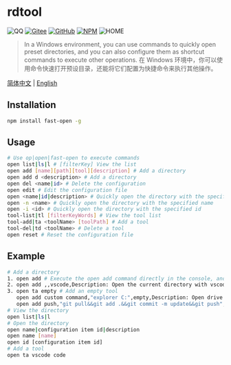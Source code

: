 # rdtool
![QQ](https://img.shields.io/badge/QQ-306863030-green.svg) [![Gitee](https://img.shields.io/badge/Gitee-roman_123-blue.svg)](https://gitee.com/roman_123/fast-open) [![GitHub](https://img.shields.io/badge/GitHub-roman_123-blue.svg)](https://github.com/qq306863030/fast-open) [![NPM](https://img.shields.io/badge/NPM-roman_123-blue.svg)](https://www.npmjs.com/package/fast-open) ![HOME](https://img.shields.io/badge/HOME-auto_remote_deployment_tool-blue)

> In a Windows environment, you can use commands to quickly open preset directories, and you can also configure them as shortcut commands to execute other operations.
> 在 Windows 环境中，你可以使用命令快速打开预设目录，还能将它们配置为快捷命令来执行其他操作。

[简体中文](https://github.com/qq306863030/fast-open/blob/master/readme.md) | [English](https://github.com/qq306863030/fast-open/blob/master/readme.en.md)

## Installation
```bash
npm install fast-open -g 
```
## Usage
```bash
# Use op|open|fast-open to execute commands
open list|ls|l # [filterKey] View the list
open add [name][path][tool][description] # Add a directory
open add d <description> # Add a directory
open del <name|id> # Delete the configuration
open edit # Edit the configuration file
open <name|id|description> # Quickly open the directory with the specified name
open -n <name> # Quickly open the directory with the specified name
open -i <id> # Quickly open the directory with the specified id
tool-list|tl [filterKeyWords] # View the tool list
tool-add|ta <toolName> [toolPath] # Add a tool
tool-del|td <toolName> # Delete a tool
open reset # Reset the configuration file
```
## Example
```bash
# Add a directory
1. open add # Execute the open add command directly in the console, and it will automatically add [directory name][current directory path][explorer][""] to the configuration file
2. open add ,,vscode,Description: Open the current directory with vscode # Add [directory name][current directory path][vscode][Description: Open the current directory with vscode] to the configuration file, which is the configuration to open the current directory with vscode
3. open ta empty # Add an empty tool
   open add custom command,"explorer C:",empty,Description: Open drive C # Add [custom command]["explorer C:"][empty][Description: Open drive C] to the configuration file, which is the configuration to open drive C
   open add push,"git pull&&git add .&&git commit -m update&&git push",empty,gitpush # Enter open push in the console to submit the code
# View the directory
open list|ls|l
# Open the directory
open name|configuration item id|description
open name [name]
open id [configuration item id]
# Add a tool
open ta vscode code
```

